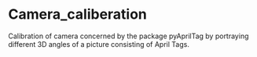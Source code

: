 # Camera_caliberation
Calibration of camera concerned by the package pyAprilTag by portraying different 3D angles of a picture consisting of April Tags. 
